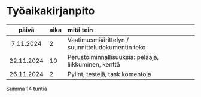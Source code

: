 # Työaikakirjanpito

|   päivä    | aika | mitä tein                                             |
| :--------: | :--- | :---------------------------------------------------- |
| 7.11.2024  | 2    | Vaatimusmäärittelyn / suunnitteludokumentin teko      |
| 22.11.2024 | 10   | Perustoiminnallisuuksia: pelaaja, liikkuminen, kenttä |
| 26.11.2024 | 2    | Pylint, testejä, task komentoja                       |

Summa 14 tuntia
